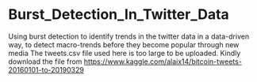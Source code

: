 # Burst_Detection_In_Twitter_Data
Using burst detection to identify trends in the twitter data in a data-driven way, to detect macro-trends before they become popular through new media
The tweets.csv file used here is too large to be uploaded. Kindly download the file from https://www.kaggle.com/alaix14/bitcoin-tweets-20160101-to-20190329
